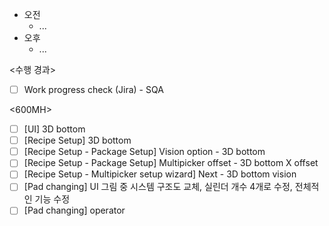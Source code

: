- 오전
	- ...
- 오후
	- ...

<수행 경과>
- [ ] Work progress check (Jira) - SQA

<600MH>
- [ ] [UI] 3D bottom
- [ ] [Recipe Setup] 3D bottom
- [ ] [Recipe Setup - Package Setup] Vision option - 3D bottom
- [ ] [Recipe Setup - Package Setup] Multipicker offset - 3D bottom X offset
- [ ] [Recipe Setup - Multipicker setup wizard] Next - 3D bottom vision
- [ ] [Pad changing] UI 그림 중 시스템 구조도 교체, 실린더 개수 4개로 수정, 전체적인 기능 수정
- [ ] [Pad changing] operator
